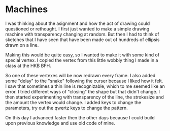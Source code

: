 # Machines

I was thinking about the asignment and how the act of drawing could questioned or rethought. I first just wanted to make a simple drawing machine with transparency changing at random. But then I had to think of sketches that I have seen that have been made out of hundreds of ellipsis drawn on a line.

Making this would be quite easy, so I wanted to make it with some kind of special vertex. I copied the vertex from this little wobbly thing I made in a class at the HKB BFH.

So one of these vertexes will be now redrawn every frame. I also added some "delay" to the "snake" following the curser because I liked how it felt.
I saw that sometimes a thin line is recognizable, which to me seemed like an error. I tried different ways of "closing" the shape but that didn't change.
I then started experimenting with transparency of the line, the strokesize and the amount the vertex would change. I added keys to change the parameters, try out the qwertz keys to change the pattern.


On this day I advanced faster then the other days because I could build upon previous knowledge and use old code of mine.